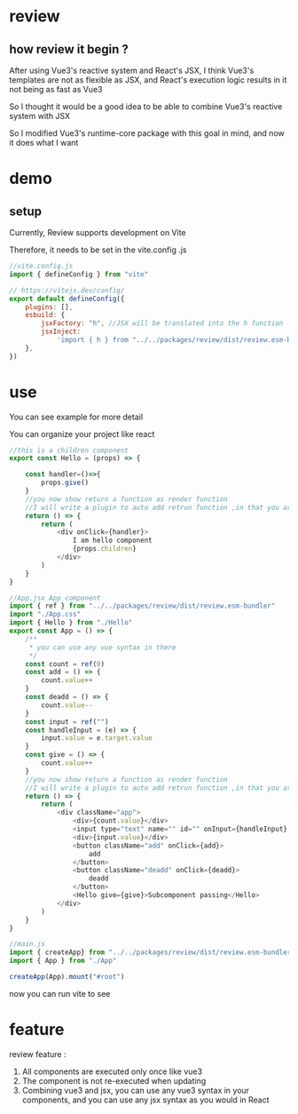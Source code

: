 # review

## how review it  begin ?

After using Vue3's reactive system and React's JSX, I think Vue3's templates are not as flexible as JSX, and React's execution logic results in it not being as fast as Vue3

So I thought it would be a good idea to be able to combine Vue3's reactive system with JSX

So I modified Vue3's runtime-core package with this goal in mind, and now it does what I want

# demo

## setup
Currently, Review supports development on Vite

Therefore, it needs to be set in the vite.config .js

```js
//vite.config.js
import { defineConfig } from "vite"

// https://vitejs.dev/config/
export default defineConfig({
    plugins: [],
    esbuild: {
        jsxFactory: "h", //JSX will be translated into the h function 
        jsxInject:
            'import { h } from "../../packages/review/dist/review.esm-bundler"',//VITE injects the h function for each .jsx file
    },
})
```

# use

You can see example for more detail

You can organize your project like react

```js
//this is a children component
export const Hello = (props) => {

    const handler=()=>{
        props.give()
    }
    //you now show return a function as render function 
    //I will write a plugin to auto add retrun function ,in that you are just need write return jsx
    return () => {
        return (
            <div onClick={handler}>
                I am hello component
                {props.children}
            </div>
        )
    }
}

```
```js
//App.jsx App component
import { ref } from "../../packages/review/dist/review.esm-bundler" 
import "./App.css"
import { Hello } from "./Hello"
export const App = () => {
    /**
     * you can use any vue syntax in there
     */
    const count = ref(0)
    const add = () => {
        count.value++
    }
    const deadd = () => {
        count.value--
    }
    const input = ref("")
    const handleInput = (e) => {
        input.value = e.target.value
    }
    const give = () => {
        count.value++
    }
    //you now show return a function as render function 
    //I will write a plugin to auto add retrun function ,in that you are just need write return jsx
    return () => {
        return (
            <div className="app">
                <div>{count.value}</div>
                <input type="text" name="" id="" onInput={handleInput} />
                <div>{input.value}</div>
                <button className="add" onClick={add}>
                    add
                </button>
                <button className="deadd" onClick={deadd}>
                    deadd
                </button>
                <Hello give={give}>Subcomponent passing</Hello>
            </div>
        )
    }
}
```
```js
//main.js
import { createApp} from "../../packages/review/dist/review.esm-bundler"
import { App } from "./App"

createApp(App).mount("#root")
```

now you can run vite to see 

# feature

review feature :

1. All components are executed only once like vue3
2. The component is not re-executed when updating 
3. Combining vue3 and jsx, you can use any vue3 syntax in your components, and you can use any jsx syntax as you would in React